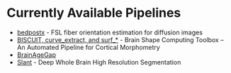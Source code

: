 # Currently Available Pipelines

- [bedpostx](https://github.com/VUIIS/vuiis-cci-info/blob/main/Available%20Pipelines/bedpostx.md) - FSL fiber orientation estimation for diffusion images
- [BISCUIT, curve_extract, and surf_*](https://github.com/VUIIS/vuiis-cci-info/blob/main/Available%20Pipelines/BISCUIT-curve_extract-surf.md) - Brain Shape Computing Toolbox – An Automated Pipeline for Cortical Morphometry
- [BrainAgeGap](https://github.com/VUIIS/vuiis-cci-info/blob/main/Available%20Pipelines/brainagegap.md)
- [Slant](https://github.com/VUIIS/vuiis-cci-info/blob/main/Available%20Pipelines/slant.md) - Deep Whole Brain High Resolution Segmentation
